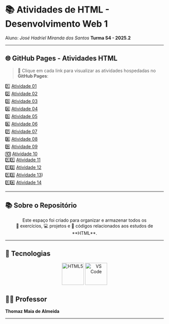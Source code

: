 # 📚 Atividades de HTML - Desenvolvimento Web 1

 Aluno: *José Hadriel Miranda dos Santos* 
**Turma S4 - 2025.2**

---

## 🌐 GitHub Pages - Atividades HTML  
> 📌 Clique em cada link para visualizar as atividades hospedadas no **GitHub Pages**:

1️⃣ [Atividade 01](https://hadrielz10.github.io/HTML-Web1-atv1/)  
2️⃣ [Atividade 02](https://hadrielz10.github.io/HTML-Web1-atv2/)  
3️⃣ [Atividade 03](https://hadrielz10.github.io/HTML-Web1-atv3/)  
4️⃣ [Atividade 04](https://hadrielz10.github.io/HTML-Web1-atv4/)  
5️⃣ [Atividade 05](https://hadrielz10.github.io/HTML-Web1-atv5/)  
6️⃣ [Atividade 06](https://hadrielz10.github.io/HTML-Web1-atv6/)  
7️⃣ [Atividade 07](https://hadrielz10.github.io/HTML-Web1-atv7/)  
8️⃣ [Atividade 08](https://hadrielz10.github.io/HTML-Web1-atv8/)  
9️⃣ [Atividade 09](https://hadrielz10.github.io/HTML-Web1-atv9/)  
🔟 [Atividade 10](https://hadrielz10.github.io/HTML-Web1-atv10/)  
1️⃣1️⃣ [Atividade 11](https://hadrielz10.github.io/HTML-Web1-atv11/)  
1️⃣2️⃣ [Atividade 12](https://hadrielz10.github.io/HTML-Web1-atv12/)  
1️⃣3️⃣ [Atividade 13](https://hadrielz10.github.io/HTML-Web1-atv13/))  
1️⃣4️⃣ [Atividade 14](https://hadrielz10.github.io/HTML-Web1-atv14/)  

---

## 📚 Sobre o Repositório  

<p align="center">
   Este espaço foi criado para organizar e armazenar todos os <br> 
  📝 exercícios, 💻 projetos e 🔎 códigos relacionados aos estudos de **HTML**.  
</p>

---
## 🔧 Tecnologias  

<p align="center">
  <img src="https://cdn.jsdelivr.net/gh/devicons/devicon/icons/html5/html5-original.svg" alt="HTML5" width="70" height="70"/>
  <img src="https://cdn.jsdelivr.net/gh/devicons/devicon/icons/vscode/vscode-original.svg" alt="VS Code" width="70" height="70"/>
</p>

## 👨‍🏫 Professor  

**Thomaz Maia de Almeida**  

---
